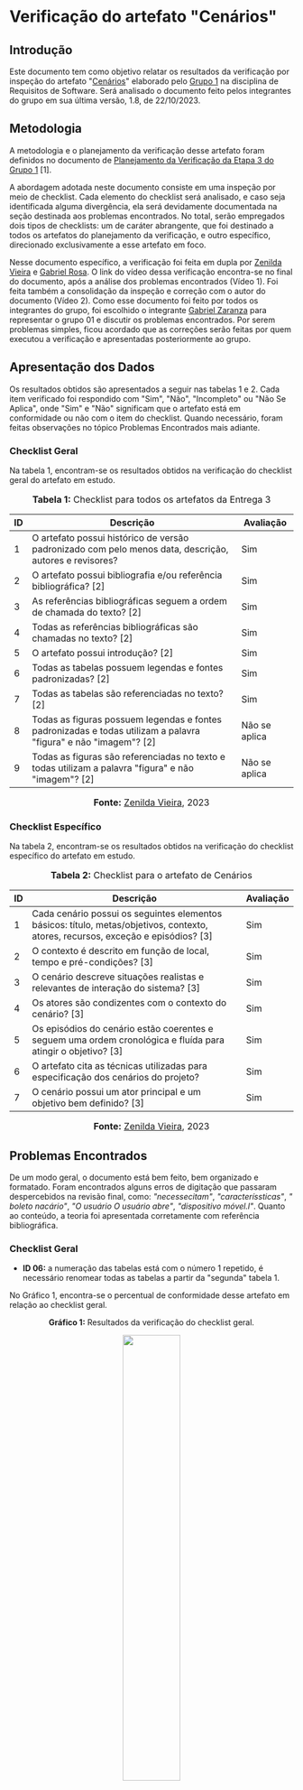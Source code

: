 # Verificação do artefato "Cenários"

## Introdução

Este documento tem como objetivo relatar os resultados da verificação por inspeção do artefato "[Cenários](https://requisitos-de-software.github.io/2023.2-Economia-DF/modelagem/cenarios/)" elaborado pelo [Grupo 1](https://requisitos-de-software.github.io/2023.2-Economia-DF/) na disciplina de Requisitos de Software. Será analisado o documento feito pelos integrantes do grupo em sua última versão, 1.8, de 22/10/2023.

## Metodologia

A metodologia e o planejamento da verificação desse artefato foram definidos no documento de [Planejamento da Verificação da Etapa 3 do Grupo 1](https://github.com/Requisitos-de-Software/2023.2-Economia-DF/blob/main/docs/verificacao/Grupo-01/Entrega-03/planejamento-verificacao-e3-grupo1.md) [1].

A abordagem adotada neste documento consiste em uma inspeção por meio de checklist. Cada elemento do checklist será analisado, e caso seja identificada alguma divergência, ela será devidamente documentada na seção destinada aos problemas encontrados. No total, serão empregados dois tipos de checklists: um de caráter abrangente, que foi destinado a todos os artefatos do planejamento da verificação, e outro específico, direcionado exclusivamente a esse artefato em foco.

Nesse documento específico, a verificação foi feita em dupla por [Zenilda Vieira](https://github.com/zenildavieira) e [Gabriel Rosa](https://github.com/gabrielrosa09). O link do vídeo dessa verificação encontra-se no final do documento, após a análise dos problemas encontrados (Vídeo 1). Foi feita também a consolidação da inspeção e correção com o autor do documento (Vídeo 2). Como esse documento foi feito por todos os integrantes do grupo, foi escolhido o integrante [Gabriel Zaranza](https://github.com/GZaranza) para representar o grupo 01 e discutir os problemas encontrados. Por serem problemas simples, ficou acordado que as correções serão feitas por quem executou a verificação e apresentadas posteriormente ao grupo.

## Apresentação dos Dados

Os resultados obtidos são apresentados a seguir nas tabelas 1 e 2. Cada item verificado foi respondido com "Sim", "Não", "Incompleto" ou "Não Se Aplica", onde "Sim" e "Não" significam que o artefato está em conformidade ou não com o item do checklist. Quando necessário, foram feitas observações no tópico Problemas Encontrados mais adiante.

### Checklist Geral

Na tabela 1, encontram-se os resultados obtidos na verificação do checklist geral do artefato em estudo.

<div align="center">
<font size="3"><p style="text-align: center"><b>Tabela 1:</b> Checklist para todos os artefatos da Entrega 3</p></font>

<table>
  <thead>
    <tr>
      <th>ID</th>
      <th>Descrição</th>
      <th>Avaliação</th>
    </tr>
  </thead>
  <tbody>
    <tr>
      <td>1</td>
      <td>O artefato possui histórico de versão padronizado com pelo menos data, descrição, autores e revisores?</td>
      <td>Sim</td>
    </tr>
    <tr>
      <td>2</td>
      <td>O artefato possui bibliografia e/ou referência bibliográfica? [2] </td>
      <td>Sim</td>
    </tr>
    <tr>
      <td>3</td>
      <td>As referências bibliográficas seguem a ordem de chamada do texto? [2]</td>
      <td>Sim</td>
    </tr>
    <tr>
      <td>4</td>
      <td>Todas as referências bibliográficas são chamadas no texto? [2]</td>
      <td>Sim</td>
    </tr>
    <tr>
      <td>5</td>
      <td>O artefato possui introdução? [2]</td>
      <td>Sim</td>
    </tr>
    <tr>
      <td>6</td>
      <td>Todas as tabelas possuem legendas e fontes padronizadas? [2]</td>
      <td>Sim</td>
    </tr>
    <tr>
      <td>7</td>
      <td>Todas as tabelas são referenciadas no texto? [2] </td>
      <td>Sim</td>
    </tr>
    <tr>
      <td>8</td>
      <td>Todas as figuras possuem legendas e fontes padronizadas e todas utilizam a palavra "figura" e não "imagem"? [2] </td>
      <td>Não se aplica</td>
    </tr>
    <tr>
      <td>9</td>
      <td>Todas as figuras são referenciadas no texto e todas utilizam a palavra "figura" e não "imagem"? [2] </td>
      <td>Não se aplica</td>
    </tr>
  </tbody>
</table>

<font size="3"><p style="text-align: center"><b>Fonte:</b> <a href="https://github.com/zenildavieira">Zenilda Vieira</a>, 2023</p></font>
</div>

### Checklist Específico

Na tabela 2, encontram-se os resultados obtidos na verificação do checklist específico do artefato em estudo.

<div align="center">
<font size="3"><p style="text-align: center"><b>Tabela 2:</b> Checklist para o artefato de Cenários</p></font>

<table>
  <thead>
    <tr>
      <th>ID</th>
      <th>Descrição</th>
      <th>Avaliação</th>
    </tr>
  </thead>
  <tbody>
    <tr>
      <td>1</td>
      <td>Cada cenário possui os seguintes elementos básicos: título, metas/objetivos, contexto, atores, recursos, exceção e episódios? [3] </td>
      <td>Sim</td>
    </tr>
    <tr>
      <td>2</td>
      <td>O contexto é descrito em função de local, tempo e pré-condições? [3]</td>
      <td>Sim</td>
    </tr>
    <tr>
      <td>3</td>
      <td>O cenário descreve situações realistas e relevantes de interação do sistema? [3]</td>
      <td>Sim</td>
    </tr>
    <tr>
      <td>4</td>
      <td>Os atores são condizentes com o contexto do cenário? [3]</td>
      <td>Sim</td>
    </tr>
    <tr>
      <td>5</td>
      <td>Os episódios do cenário estão coerentes e seguem uma ordem cronológica e fluída para atingir o objetivo? [3]</td>
      <td>Sim</td>
    </tr>
    <tr>
      <td>6</td>
      <td>O artefato cita as técnicas utilizadas para especificação dos cenários do projeto?</td>
      <td>Sim</td>
    </tr>
    <tr>
      <td>7</td>
      <td>O cenário possui um ator principal e um objetivo bem definido? [3]</td>
      <td>Sim</td>
    </tr>
  </tbody>
</table>

<font size="3"><p style="text-align: center"><b>Fonte:</b> <a href="https://github.com/zenildavieira">Zenilda Vieira</a>, 2023</p></font>
</div>

## Problemas Encontrados

De um modo geral, o documento está bem feito, bem organizado e formatado. Foram encontrados alguns erros de digitação que passaram despercebidos na revisão final, como: _"necessecitam"_, _"caracteríssticas"_, _" boleto nacário"_, _"O usuário O usuário abre"_, _"dispositivo móvel.l"_. Quanto ao conteúdo, a teoria foi apresentada corretamente com referência bibliográfica. 

### Checklist Geral

- **ID 06:** a numeração das tabelas está com o número 1 repetido, é necessário renomear todas as tabelas a partir da "segunda" tabela 1.

No Gráfico 1, encontra-se o percentual de conformidade desse artefato em relação ao checklist geral.

<div align="center">
  <p><b>Gráfico 1:</b> Resultados da verificação do checklist geral.</p>

  <img src="https://github.com/Requisitos-de-Software/2023.2-Economia-DF/blob/main/docs/imagens/verificacao_Zenilda/Cenarios_CheckGeral.jpg?raw=true" style="width: 45%;">

<font size="3"><p style="text-align: center"><b>Fonte:</b> <a href="https://github.com/zenildavieira">Zenilda Vieira</a>, 2023</p></font>
</div>

### Checklist Específico

Todos os itens do checklist específico foram atendidos. Só cabe uma observação:

- **ID 04:** todos os atores estão como "Usuário brasileiro com CPF ativo" com exceção do cenário 5 que está "Usuário do aplicativo Economia DF". Para padronização, seria interessante ou colocar todos iguais: "Usuário brasileiro com CPF ativo" ou mesclar os dois em todos os cenários: "Usuário do aplicativo Economia-DF, brasileiro, com CPF ativo", pois o aplicativo é o mesmo.

No Gráfico 2, encontra-se o percentual de conformidade desse artefato em relação ao checklist específico.

<div align="center">
  <p><b>Gráfico 2:</b> Resultados da verificação do checklist específico.</p>

  <img src="https://github.com/Requisitos-de-Software/2023.2-Economia-DF/blob/main/docs/imagens/verificacao_Zenilda/Cenarios_CheckEsp.jpg?raw=true" style="width: 45%;">

<font size="3"><p style="text-align: center"><b>Fonte:</b> <a href="https://github.com/zenildavieira">Zenilda Vieira</a>, 2023</p></font>
</div>

## Vídeo da Verificação do Artefato

No vídeo 1 a seguir é possível assistir a verificação do artefato que foi feita pela dupla [Zenilda Vieira](https://github.com/zenildavieira) e [Gabriel Rosa](https://github.com/gabrielrosa09).

<div align="center">

<p style="text-align: center"><a href="https://www.youtube.com/watch?v=GrWg2NFjubo" target="blanket"><b>Vídeo 1:</b> Verificação do artefato em estudo</a></p>

<iframe width="560" height="315" src="https://www.youtube.com/embed/GrWg2NFjubo" title="Verificação" frameborder="0" allow="accelerometer; autoplay; clipboard-write; encrypted-media; gyroscope; picture-in-picture" allowfullscreen></iframe>

<font size="3"><p style="text-align: center"><b>Fonte:</b> <a href="https://github.com/zenildavieira">Zenilda Vieira</a>, 2023</p></font>
</div>

## Vídeo da Consolidação da Inspeção e da Correção

No vídeo 2 é possível assistir a consolidação da inspeção do artefato com o integrante do grupo [Gabriel Zaranza](https://github.com/GZaranza).

<div align="center">

<p style="text-align: center"><a href="https://www.youtube.com/watch?v=905NiYArGxM" target="blanket"><b>Vídeo 2:</b> Consolidação da Inspeção e da Correção</a></p>

<iframe width="560" height="315" src="https://www.youtube.com/embed/905NiYArGxM" title="Consolidação da Inspeção" frameborder="0" allow="accelerometer; autoplay; clipboard-write; encrypted-media; gyroscope; picture-in-picture" allowfullscreen></iframe>

<font size="3"><p style="text-align: center"><b>Fonte:</b> <a href="https://github.com/zenildavieira">Zenilda Vieira</a>, 2023</p></font>
</div>

## Referências Bibliográficas

> [1] ALVES, Izabella; VIEIRA, Zenilda. [Planejamento da Verificação da Etapa 3 do Grupo 1](https://github.com/Requisitos-de-Software/2023.2-Economia-DF/blob/main/docs/verificacao/Grupo-01/Entrega-03/planejamento-verificacao-e3-grupo1.md), GAMA, FGA, 2023. Acesso em: 22 de novembro de 2023.
> 
> [2] Normas ABNT: 2023. Disponível em: <https://www.normasabnt.org/normas-abnt-2023/>. Acesso em: 18 de novembro de 2023.
>
> [3] BARBOSA, Simone; DINIZ, Bruno. Interação Humano-Computador. Editora Elsevier, Rio de Janeiro, 2010.
>

## Bibliografia

> Economia-DF. [Cenários](https://requisitos-de-software.github.io/2023.2-Economia-DF/modelagem/cenarios/), FGA, GAMA, 2023. Acesso em: 22 de novembro de 2023.
> 

## Histórico de Versões

| Versão | Data   | Descrição     | Autor     |  Revisor        |
| :----: | ------ | ------------- | --------- | :-------------: |
| `1.0`  | 22/11/2023 | Criação do documento  | [Zenilda Vieira](https://github.com/zenildavieira)| [Izabella Alves](https://github.com/izabellaalves) |